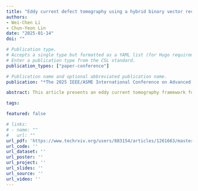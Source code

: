 ```yaml
---
title: "Eddy current defect tomography using a hybrid binary vector recovery algorithm"
authors:
- Wei-Chen Li
- Chun-Yeon Lin
date: "2025-01-14"
doi: ""

# Publication type.
# Accepts a single type but formatted as a YAML list (for Hugo requirements).
# Enter a publication type from the CSL standard.
publication_types: ["paper-conference"]

# Publication name and optional abbreviated publication name.
publication: "*The 2025 IEEE/ASME International Conference on Advanced Intelligent Mechatronics*"

abstract: This article presents an eddy current tomography framework for imaging defects in metal structures. The tomography problem is formulated as a linear inverse problem with a binary solution vector. A Bayesian approach is utilized, incorporating a binary-inducing prior and determining the posterior probability conditioned on the measurements. Since recovering binary vectors from underdetermined linear measurements is NP-hard, an approximation to the true posterior is obtained by minimizing a (KL) divergence. Alternatively, a convex optimization approach relaxes the binary constraint and applies (ADMM) to compute a solution. The convergence of both algorithms is proven. To improve computational efficiency, the two algorithms are cascaded and augmented with a decomposition technique to form a hybrid algorithm. The proposed framework is validated experimentally with a prototype eddy current sensing probe, demonstrating the ability to image defects as small as 1 mm at various depths using a sensor array with 4 mm spacing.

tags:

featured: false

# links:
# - name: ""
#   url: ""
url_pdf: 'https://www.techrxiv.org/users/883154/articles/1261663/master/file/data/Eddy%20Current%20Defect%20Tomography%20Using%20a%20Hybrid%20Binary%20Vector%20Recovery%20Algorithm/Eddy%20Current%20Defect%20Tomography%20Using%20a%20Hybrid%20Binary%20Vector%20Recovery%20Algorithm.pdf'
url_code: ''
url_dataset: ''
url_poster: ''
url_project: ''
url_slides: ''
url_source: ''
url_video: ''
---
```

